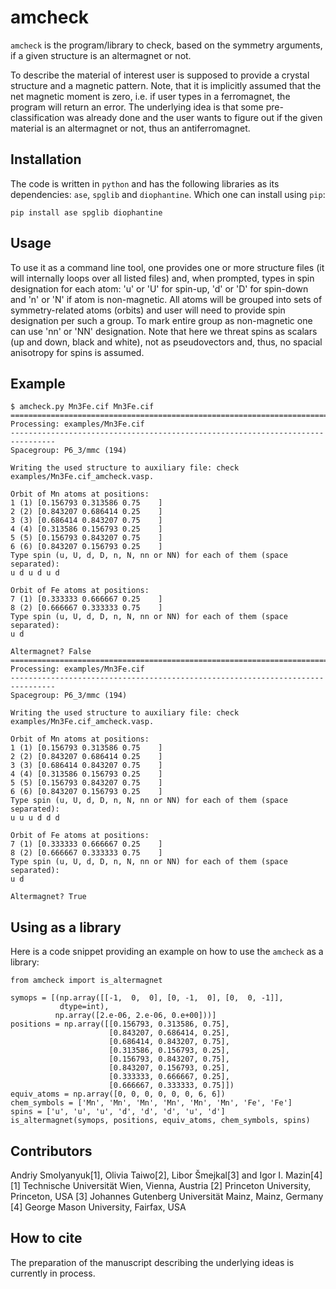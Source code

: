 # amcheck
`amcheck` is the program/library to check, based on the symmetry arguments,
if a given structure is an altermagnet or not.

To describe the material of interest user is supposed to provide a crystal
structure and a magnetic pattern.
Note, that it is implicitly assumed that the net magnetic moment is
zero, i.e. if user types in a ferromagnet, the program will return
an error.
The underlying idea is that some pre-classification was already done
and the user wants to figure out if the given material is an altermagnet or not,
thus an antiferromagnet.

## Installation
The code is written in `python` and has the following libraries as its 
dependencies: `ase`, `spglib` and `diophantine`.
Which one can install using `pip`:
```
pip install ase spglib diophantine
```

## Usage
To use it as a command line tool, one provides one or more structure files
(it will internally loops over all listed files) and, when prompted,
types in spin designation for each atom: 'u' or 'U' for spin-up, 'd' or 'D'
for spin-down and 'n' or 'N' if atom is non-magnetic.
All atoms will be grouped into sets of symmetry-related atoms (orbits) and user
will need to provide spin designation per such a group.
To mark entire group as non-magnetic one can use 'nn' or 'NN' designation.
Note that here we threat spins as scalars (up and down, black and white),
not as pseudovectors and, thus, no spacial anisotropy for spins is assumed.

## Example
```
$ amcheck.py Mn3Fe.cif Mn3Fe.cif
================================================================================
Processing: examples/Mn3Fe.cif
--------------------------------------------------------------------------------
Spacegroup: P6_3/mmc (194)

Writing the used structure to auxiliary file: check examples/Mn3Fe.cif_amcheck.vasp.

Orbit of Mn atoms at positions:
1 (1) [0.156793 0.313586 0.75    ]
2 (2) [0.843207 0.686414 0.25    ]
3 (3) [0.686414 0.843207 0.75    ]
4 (4) [0.313586 0.156793 0.25    ]
5 (5) [0.156793 0.843207 0.75    ]
6 (6) [0.843207 0.156793 0.25    ]
Type spin (u, U, d, D, n, N, nn or NN) for each of them (space separated):
u d u d u d

Orbit of Fe atoms at positions:
7 (1) [0.333333 0.666667 0.25    ]
8 (2) [0.666667 0.333333 0.75    ]
Type spin (u, U, d, D, n, N, nn or NN) for each of them (space separated):
u d

Altermagnet? False
================================================================================
Processing: examples/Mn3Fe.cif
--------------------------------------------------------------------------------
Spacegroup: P6_3/mmc (194)

Writing the used structure to auxiliary file: check examples/Mn3Fe.cif_amcheck.vasp.

Orbit of Mn atoms at positions:
1 (1) [0.156793 0.313586 0.75    ]
2 (2) [0.843207 0.686414 0.25    ]
3 (3) [0.686414 0.843207 0.75    ]
4 (4) [0.313586 0.156793 0.25    ]
5 (5) [0.156793 0.843207 0.75    ]
6 (6) [0.843207 0.156793 0.25    ]
Type spin (u, U, d, D, n, N, nn or NN) for each of them (space separated):
u u u d d d

Orbit of Fe atoms at positions:
7 (1) [0.333333 0.666667 0.25    ]
8 (2) [0.666667 0.333333 0.75    ]
Type spin (u, U, d, D, n, N, nn or NN) for each of them (space separated):
u d

Altermagnet? True
```

## Using as a library
Here is a code snippet providing an example on how to use the `amcheck` as a
library:
```
from amcheck import is_altermagnet

symops = [(np.array([[-1,  0,  0], [0, -1,  0], [0,  0, -1]],
           dtype=int),
          np.array([2.e-06, 2.e-06, 0.e+00]))]
positions = np.array([[0.156793, 0.313586, 0.75],
                      [0.843207, 0.686414, 0.25],
                      [0.686414, 0.843207, 0.75],
                      [0.313586, 0.156793, 0.25],
                      [0.156793, 0.843207, 0.75],
                      [0.843207, 0.156793, 0.25],
                      [0.333333, 0.666667, 0.25],
                      [0.666667, 0.333333, 0.75]])
equiv_atoms = np.array([0, 0, 0, 0, 0, 0, 6, 6])
chem_symbols = ['Mn', 'Mn', 'Mn', 'Mn', 'Mn', 'Mn', 'Fe', 'Fe']
spins = ['u', 'u', 'u', 'd', 'd', 'd', 'u', 'd']
is_altermagnet(symops, positions, equiv_atoms, chem_symbols, spins)
```

## Contributors
Andriy Smolyanyuk[1], Olivia Taiwo[2], Libor Šmejkal[3] and Igor I. Mazin[4]
[1] Technische Universität Wien, Vienna, Austria
[2] Princeton University, Princeton, USA
[3] Johannes Gutenberg Universität Mainz, Mainz, Germany
[4] George Mason University, Fairfax, USA

## How to cite
The preparation of the manuscript describing the underlying ideas is currently
in process.
